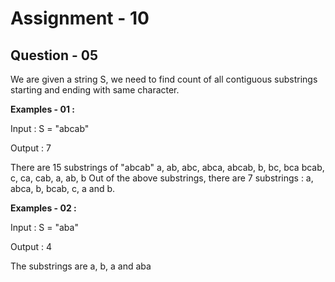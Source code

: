 # **Assignment - 10**

## **Question - 05**

We are given a string S, we need to find count of all contiguous substrings starting and ending with same character.

**Examples - 01 :**

Input  : S = "abcab"

Output : 7

There are 15 substrings of "abcab"
a, ab, abc, abca, abcab, b, bc, bca
bcab, c, ca, cab, a, ab, b
Out of the above substrings, there
are 7 substrings : a, abca, b, bcab,
c, a and b.

**Examples - 02 :**

Input  : S = "aba"

Output : 4

The substrings are a, b, a and aba